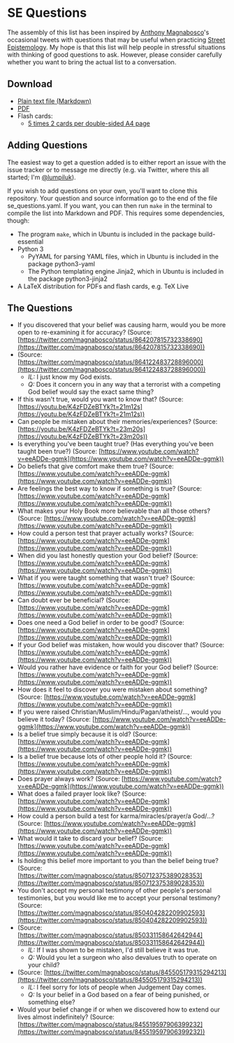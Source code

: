 # SE Questions

The assembly of this list has been inspired by [Anthony Magnabosco](https://www.youtube.com/user/magnabosco210)'s occasional tweets with questions that may be useful when practicing [Street Epistemology](https://streetepistemology.com). My hope is that this list will help people in stressful situations with thinking of good questions to ask. However, please consider carefully whether you want to bring the actual list to a conversation.

## Download

- [Plain text file (Markdown)](https://raw.githubusercontent.com/lumpiluk/sequestions/master/se_questions.md)
- [PDF](https://github.com/lumpiluk/sequestions/blob/master/se_questions.pdf)
- Flash cards:
  - [5 times 2 cards per double-sided A4 page](https://github.com/lumpiluk/sequestions/blob/master/flashcards_5x2-on-a4paper.pdf)

## Adding Questions

The easiest way to get a question added is to either report an issue with the issue tracker or to message me directly (e.g. via Twitter, where this all started; I'm [@lumpiluk](https://twitter.com/Lumpiluk)).

If you wish to add questions on your own, you'll want to clone this repository. Your question and source information go to the end of the file se_questions.yaml. If you want, you can then run `make` in the terminal to compile the list into Markdown and PDF. This requires some dependencies, though:

- The program `make`, which in Ubuntu is included in the package build-essential
- Python 3
  - PyYAML for parsing YAML files, which in Ubuntu is included in the package python3-yaml
  - The Python templating engine Jinja2, which in Ubuntu is included in the package python3-jinja2
- A LaTeX distribution for PDFs and flash cards, e.g. TeX Live

## The Questions

- If you discovered that your belief was causing harm, would you be more open to re-examining it for accuracy? (Source: [https://twitter.com/magnabosco/status/864207815732338690](https://twitter.com/magnabosco/status/864207815732338690))
- (Source: [https://twitter.com/magnabosco/status/864122483728896000](https://twitter.com/magnabosco/status/864122483728896000))
  - *IL:* I just know my God exists.
  - *Q:* Does it concern you in any way that a terrorist with a competing God belief would say the exact same thing?
- If this wasn't true, would you want to know that? (Source: [https://youtu.be/K4zFDZeBTYk?t=21m12s](https://youtu.be/K4zFDZeBTYk?t=21m12s))
- Can people be mistaken about their memories/experiences? (Source: [https://youtu.be/K4zFDZeBTYk?t=23m20s](https://youtu.be/K4zFDZeBTYk?t=23m20s))
- Is everything you've been taught true? (Has everything you've been taught been true?) (Source: [https://www.youtube.com/watch?v=eeADDe-ggmk](https://www.youtube.com/watch?v=eeADDe-ggmk))
- Do beliefs that give comfort make them true? (Source: [https://www.youtube.com/watch?v=eeADDe-ggmk](https://www.youtube.com/watch?v=eeADDe-ggmk))
- Are feelings the best way to know if something is true? (Source: [https://www.youtube.com/watch?v=eeADDe-ggmk](https://www.youtube.com/watch?v=eeADDe-ggmk))
- What makes your Holy Book more believable than all those others? (Source: [https://www.youtube.com/watch?v=eeADDe-ggmk](https://www.youtube.com/watch?v=eeADDe-ggmk))
- How could a person test that prayer actually works? (Source: [https://www.youtube.com/watch?v=eeADDe-ggmk](https://www.youtube.com/watch?v=eeADDe-ggmk))
- When did you last honestly question your God belief? (Source: [https://www.youtube.com/watch?v=eeADDe-ggmk](https://www.youtube.com/watch?v=eeADDe-ggmk))
- What if you were taught something that wasn't true? (Source: [https://www.youtube.com/watch?v=eeADDe-ggmk](https://www.youtube.com/watch?v=eeADDe-ggmk))
- Can doubt ever be beneficial? (Source: [https://www.youtube.com/watch?v=eeADDe-ggmk](https://www.youtube.com/watch?v=eeADDe-ggmk))
- Does one need a God belief in order to be good? (Source: [https://www.youtube.com/watch?v=eeADDe-ggmk](https://www.youtube.com/watch?v=eeADDe-ggmk))
- If your God belief was mistaken, how would you discover that? (Source: [https://www.youtube.com/watch?v=eeADDe-ggmk](https://www.youtube.com/watch?v=eeADDe-ggmk))
- Would you rather have evidence or faith for your God belief? (Source: [https://www.youtube.com/watch?v=eeADDe-ggmk](https://www.youtube.com/watch?v=eeADDe-ggmk))
- How does it feel to discover you were mistaken about something? (Source: [https://www.youtube.com/watch?v=eeADDe-ggmk](https://www.youtube.com/watch?v=eeADDe-ggmk))
- If you were raised Christian/Muslim/Hindu/Pagan/atheist/…, would you believe it today? (Source: [https://www.youtube.com/watch?v=eeADDe-ggmk](https://www.youtube.com/watch?v=eeADDe-ggmk))
- Is a belief true simply because it is old? (Source: [https://www.youtube.com/watch?v=eeADDe-ggmk](https://www.youtube.com/watch?v=eeADDe-ggmk))
- Is a belief true because lots of other people hold it? (Source: [https://www.youtube.com/watch?v=eeADDe-ggmk](https://www.youtube.com/watch?v=eeADDe-ggmk))
- Does prayer always work? (Source: [https://www.youtube.com/watch?v=eeADDe-ggmk](https://www.youtube.com/watch?v=eeADDe-ggmk))
- What does a failed prayer look like? (Source: [https://www.youtube.com/watch?v=eeADDe-ggmk](https://www.youtube.com/watch?v=eeADDe-ggmk))
- How could a person build a test for karma/miracles/prayer/a God/…? (Source: [https://www.youtube.com/watch?v=eeADDe-ggmk](https://www.youtube.com/watch?v=eeADDe-ggmk))
- What would it take to discard your belief? (Source: [https://www.youtube.com/watch?v=eeADDe-ggmk](https://www.youtube.com/watch?v=eeADDe-ggmk))
- Is holding this belief more important to you than the belief being true? (Source: [https://twitter.com/magnabosco/status/850712375389028353](https://twitter.com/magnabosco/status/850712375389028353))
- You don't accept my personal testimony of other people's personal testimonies, but you would like me to accept your personal testimony? (Source: [https://twitter.com/magnabosco/status/850404282209902593](https://twitter.com/magnabosco/status/850404282209902593))
- (Source: [https://twitter.com/magnabosco/status/850331158642642944](https://twitter.com/magnabosco/status/850331158642642944))
  - *IL:* If I was shown to be mistaken, I'd still believe it was true.
  - *Q:* Would you let a surgeon who also devalues truth to operate on your child?
- (Source: [https://twitter.com/magnabosco/status/845505179315294213](https://twitter.com/magnabosco/status/845505179315294213))
  - *IL:* I feel sorry for lots of people when Judgement Day comes.
  - *Q:* Is your belief in a God based on a fear of being punished, or something else?
- Would your belief change if or when we discovered how to extend our lives almost indefinitely? (Source: [https://twitter.com/magnabosco/status/845519597906399232](https://twitter.com/magnabosco/status/845519597906399232))
